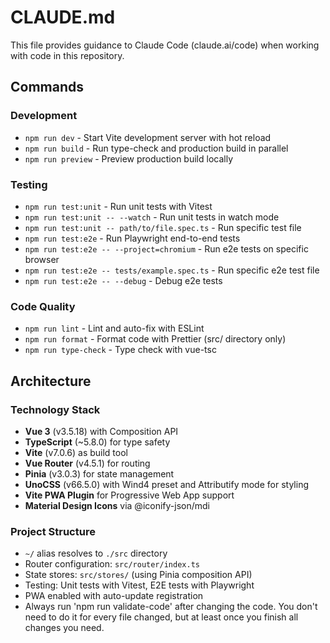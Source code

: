 # CLAUDE.md

This file provides guidance to Claude Code (claude.ai/code) when working with code in this repository.

## Commands

### Development

- `npm run dev` - Start Vite development server with hot reload
- `npm run build` - Run type-check and production build in parallel
- `npm run preview` - Preview production build locally

### Testing

- `npm run test:unit` - Run unit tests with Vitest
- `npm run test:unit -- --watch` - Run unit tests in watch mode
- `npm run test:unit -- path/to/file.spec.ts` - Run specific test file
- `npm run test:e2e` - Run Playwright end-to-end tests
- `npm run test:e2e -- --project=chromium` - Run e2e tests on specific browser
- `npm run test:e2e -- tests/example.spec.ts` - Run specific e2e test file
- `npm run test:e2e -- --debug` - Debug e2e tests

### Code Quality

- `npm run lint` - Lint and auto-fix with ESLint
- `npm run format` - Format code with Prettier (src/ directory only)
- `npm run type-check` - Type check with vue-tsc

## Architecture

### Technology Stack

- **Vue 3** (v3.5.18) with Composition API
- **TypeScript** (~5.8.0) for type safety
- **Vite** (v7.0.6) as build tool
- **Vue Router** (v4.5.1) for routing
- **Pinia** (v3.0.3) for state management
- **UnoCSS** (v66.5.0) with Wind4 preset and Attributify mode for styling
- **Vite PWA Plugin** for Progressive Web App support
- **Material Design Icons** via @iconify-json/mdi

### Project Structure

- `~/` alias resolves to `./src` directory
- Router configuration: `src/router/index.ts`
- State stores: `src/stores/` (using Pinia composition API)
- Testing: Unit tests with Vitest, E2E tests with Playwright
- PWA enabled with auto-update registration
- Always run 'npm run validate-code' after changing the code. You don't need to do it for every file changed, but at least once you finish all changes you need.
